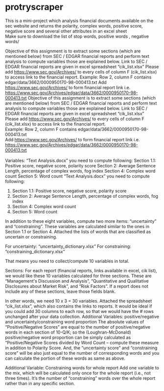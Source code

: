 # protryscraper
This is a mini-project which analysis financial documents available on the sec website and returns the polarity, complex words, positive score, negative score and several other attributes in an excel sheet  
Make sure to download the list of stop words, positive words , negative words/
<br />


 Objective of this assignment is to extract some sections (which are mentioned below) from SEC / EDGAR financial reports and perform text analysis to compute variables those are explained below. Link to SEC / EDGAR financial reports are given in excel spreadsheet “cik_list.xlsx”
 Please add https://www.sec.gov/Archives/ to every cells of column F (cik_list.xlsx) to access link to the financial report. 
 Example: Row 2, column F contains edgar/data/3662/0000950170-98-000413.txt
 Add https://www.sec.gov/Archives/ to form financial report link i.e. 
 https://www.sec.gov/Archives/edgar/data/3662/0000950170-98-000413.txt 
 Objective of this assignment is to extract some sections (which are mentioned below) from SEC / EDGAR financial reports and perform text analysis to compute variables those are explained below. Link to SEC / EDGAR financial reports are given in excel spreadsheet “cik_list.xlsx”<br />
 Please add https://www.sec.gov/Archives/ to every cells of column F (cik_list.xlsx) to access link to the financial report. <br />
 Example: Row 2, column F contains edgar/data/3662/0000950170-98-000413.txt<br />
 Add https://www.sec.gov/Archives/ to form financial report link i.e. <br />
 https://www.sec.gov/Archives/edgar/data/3662/0000950170-98-000413.txt <br />
 <br />
 Variables:
 “Text Analysis.docx” you need to compute following: 
 Section 1.1: Positive score, negative score, polarity score
 Section 2: Average Sentence Length, percentage of complex words, fog index
 Section 4: Complex word count
 Section 5: Word count
 “Text Analysis.docx” you need to compute following: <br />
  1. Section 1.1: Positive score, negative score, polarity score<br />
  2. Section 2: Average Sentence Length, percentage of complex words, fog index<br />
  3. Section 4: Complex word count<br />
  4. Section 5: Word count<br />

 In addition to these eight variables, compute two more items: “uncertainty” and “constraining”. These variables are calculated similar to the ones in Section 1.1 or Section 4. Attached the lists of words that are classified as uncertain or constraining.

For uncertainty: “uncertainty_dictionary.xlsx”
For constraining: “constraining_dictionary.xlsx”
 
That means you need to collect/compute 10 variables in total.
 
Sections:
For each report (financial reports, links available in excel, cik list), we would like these 10 variables calculated for three sections. These are 
“Management's Discussion and Analysis”, 
“Quantitative and Qualitative Disclosures about Market Risk”, and 
“Risk Factors”. 
If a report does not include any of these sections, leave those fields blank.
 
In other words, we need 10 x 3 = 30 variables.
Attached the spreadsheet “cik_list.xlsx”, which also contains the links to reports. It would be ideal if you could add 30 columns to each row, so that we would have the # rows unchanged after your data collection.
Additional Variables: positive/negative and uncertainty/constraining word proportion 
The absolute values of “Positive/Negative Scores” are equal to the number of positive/negative words in each section of 10-Q/K; so the (Loughran-McDonald) positive/negative word proportion can be simply calculated as “Positive/Negative Scores divided by Word Count – compute these measure in addition to Polarity Score.  And, the “uncertainty score” and “constraining score” will be also just equal to the number of corresponding words and you can calculate the portion of these words as same as above.  
 
Additional Variable: Constraining words for whole report
Add one variable to the mix, which will be calculated only once for the whole report (i.e., not three times). It’s the number of “constraining” words over the whole report rather than in any specific section.
